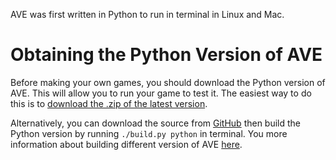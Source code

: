 AVE was first written in Python to run in terminal in Linux and Mac.

Obtaining the Python Version of AVE
===================================

Before making your own games, you should download the Python version of AVE.
This will allow you to run your game to test it.
The easiest way to do this is to
[download the .zip of the latest version](https://github.com/AVEgame/AVE/releases/download/v1.3/AVE1.3-python.zip).

Alternatively, you can download the source from [GitHub](/git) then build the Python version by running `./build.py python` in terminal.
You more information about building different version of AVE [here](/docs/build.md).

